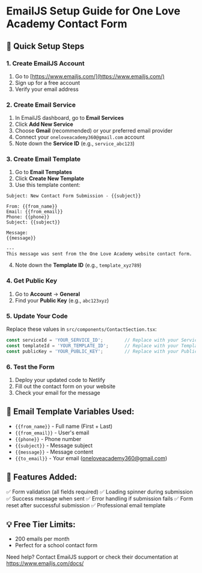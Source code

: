 # EmailJS Setup Guide for One Love Academy Contact Form

## 🚀 Quick Setup Steps

### 1. Create EmailJS Account
1. Go to [https://www.emailjs.com/](https://www.emailjs.com/)
2. Sign up for a free account
3. Verify your email address

### 2. Create Email Service
1. In EmailJS dashboard, go to **Email Services**
2. Click **Add New Service**
3. Choose **Gmail** (recommended) or your preferred email provider
4. Connect your `oneloveacademy360@gmail.com` account
5. Note down the **Service ID** (e.g., `service_abc123`)

### 3. Create Email Template
1. Go to **Email Templates**
2. Click **Create New Template**
3. Use this template content:

```
Subject: New Contact Form Submission - {{subject}}

From: {{from_name}}
Email: {{from_email}}
Phone: {{phone}}
Subject: {{subject}}

Message:
{{message}}

---
This message was sent from the One Love Academy website contact form.
```

4. Note down the **Template ID** (e.g., `template_xyz789`)

### 4. Get Public Key
1. Go to **Account** → **General**
2. Find your **Public Key** (e.g., `abc123xyz`)

### 5. Update Your Code
Replace these values in `src/components/ContactSection.tsx`:

```typescript
const serviceId = 'YOUR_SERVICE_ID';        // Replace with your Service ID
const templateId = 'YOUR_TEMPLATE_ID';      // Replace with your Template ID  
const publicKey = 'YOUR_PUBLIC_KEY';        // Replace with your Public Key
```

### 6. Test the Form
1. Deploy your updated code to Netlify
2. Fill out the contact form on your website
3. Check your email for the message

## 📧 Email Template Variables Used:
- `{{from_name}}` - Full name (First + Last)
- `{{from_email}}` - User's email
- `{{phone}}` - Phone number
- `{{subject}}` - Message subject
- `{{message}}` - Message content
- `{{to_email}}` - Your email (oneloveacademy360@gmail.com)

## 🎯 Features Added:
✅ Form validation (all fields required)
✅ Loading spinner during submission
✅ Success message when sent
✅ Error handling if submission fails
✅ Form reset after successful submission
✅ Professional email template

## 💡 Free Tier Limits:
- 200 emails per month
- Perfect for a school contact form

Need help? Contact EmailJS support or check their documentation at https://www.emailjs.com/docs/
